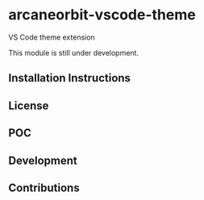 
# arcaneorbit-vscode-theme

VS Code theme extension

This module is still under development.


## Installation Instructions

## License

## POC

## Development

## Contributions

